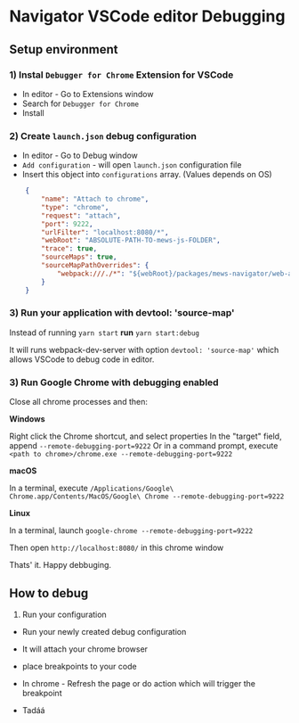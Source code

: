 # Navigator VSCode editor Debugging

## Setup environment

### 1) Instal `Debugger for Chrome` Extension for VSCode

- In editor - Go to Extensions window
- Search for `Debugger for Chrome`
- Install

### 2) Create `launch.json` debug configuration

- In editor - Go to Debug window
- `Add configuration` - will open `launch.json` configuration file
- Insert this object into `configurations` array. (Values depends on OS)

```json
    {
        "name": "Attach to chrome",
        "type": "chrome",
        "request": "attach",
        "port": 9222,
        "urlFilter": "localhost:8080/*",
        "webRoot": "ABSOLUTE-PATH-TO-mews-js-FOLDER",
        "trace": true,
        "sourceMaps": true,
        "sourceMapPathOverrides": {
            "webpack:///./*": "${webRoot}/packages/mews-navigator/web-app/*"
        }
    }
```

### 3) Run your application with devtool: 'source-map'

Instead of running `yarn start` **run** `yarn start:debug`

It will runs webpack-dev-server with option `devtool: 'source-map'` which allows VSCode to debug code in editor.


### 3) Run Google Chrome with debugging enabled

Close all chrome processes and then:

**Windows**

Right click the Chrome shortcut, and select properties
In the "target" field, append `--remote-debugging-port=9222`
Or in a command prompt, execute `<path to chrome>/chrome.exe --remote-debugging-port=9222`

**macOS**

In a terminal, execute `/Applications/Google\ Chrome.app/Contents/MacOS/Google\ Chrome --remote-debugging-port=9222`

**Linux**

In a terminal, launch `google-chrome --remote-debugging-port=9222`

Then open `http://localhost:8080/` in this chrome window

Thats' it. Happy debbuging.

## How to debug

1) Run your configuration

- Run your newly created debug configuration
- It will attach your chrome browser
- place breakpoints to your code
- In chrome - Refresh the page or do action which will trigger the breakpoint

- Tadáá

